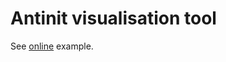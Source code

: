 # Antinit visualisation tool

See [online](https://meettya.github.io/antinite-visual/index.html) example.